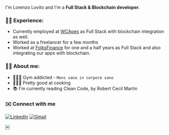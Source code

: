 I'm Lorenzo Lovito and I'm a **Full Stack & Blockchain developer**.

### 👷🏻 Experience:
- Currently employed at [WCApes](https://wcapes.com) as Full Stack with blockchain integration as well. 
- Worked as a freelancer for a few months
- Worked at [FolksFinance](https://folks.finance) for one and a half years as Full Stack and also integrating our apps with blockchain.

### 👨‍💻 About me:
- 🏋🏻‍♂️ Gym addicted - `Mens sana in corpore sano`
- 👨🏻‍🍳 Pretty good at cooking
- 📚 I'm currently reading Clean Code, by Robert Cecil Martin


### ✉️ Connect with me
[![LinkedIn](https://img.shields.io/badge/linkedin-%230077B5.svg?style=for-the-badge&logo=linkedin&logoColor=white)](https://www.linkedin.com/in/lorenzo-lovito-92a801177/)
[![Gmail](https://img.shields.io/badge/Gmail-D14836?style=for-the-badge&logo=gmail&logoColor=white)](mailto:lovitolorenzojob@gmail.com)

￼
